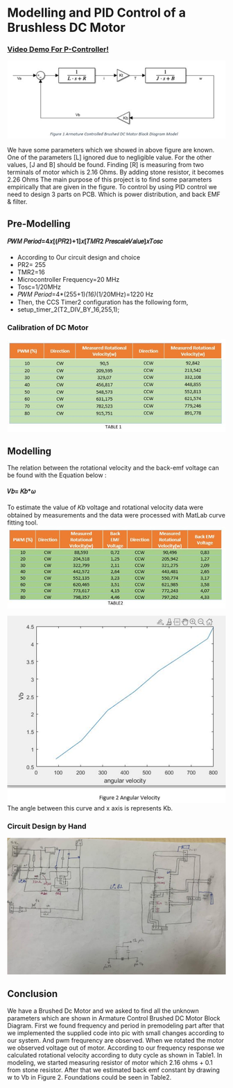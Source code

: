 # Modelling and PID Control of a Brushless DC Motor

### [Video Demo For P-Controller!](https://www.youtube.com/watch?v=C9_8D4adrs4)

![Block_Diagram.JPG](/Block_Diagram.JPG)

We have some parameters which we showed in above figure are known. One of the parameters [L] ignored due to negligible value. For the other values, [J and B] should be found. Finding [R] is measuring from two terminals of motor which is 2.16 Ohms. By adding stone resistor, it becomes 2.26 Ohms The main purpose of this project is to find some parameters empirically that are given in the figure. To control by using PID control we need to design 3 parts on PCB. Which is power distribution, and back EMF & filter.

## Pre-Modelling
#### 𝑃𝑊𝑀 𝑃𝑒𝑟𝑖𝑜𝑑=4𝑥[(𝑃𝑅2)+1]𝑥[𝑇𝑀𝑅2 𝑃𝑟𝑒𝑠𝑐𝑎𝑙𝑒𝑉𝑎𝑙𝑢𝑒]𝑥𝑇𝑜𝑠𝑐 
- According to Our circuit design and choice
- PR2= 255
- TMR2=16
- Microcontroller Frequency=20 MHz
- Tosc=1/20MHz
- 𝑃𝑊𝑀 𝑃𝑒𝑟𝑖𝑜𝑑=4*(255+1)*(16)*(1/20MHz)=1220 Hz
- Then, the CCS Timer2 configuration has the following form,
- setup_timer_2(T2_DIV_BY_16,255,1);
### Calibration of DC Motor
![Calibration_of_DC_Motor.JPG](/Calibration_of_DC_Motor.JPG)

## Modelling
The relation between the rotational velocity and the back-emf voltage can be found with the Equation below :
#### 𝑉𝑏= 𝐾𝑏*𝜔
To estimate the value of 𝐾𝑏 voltage and rotational velocity data were obtained by measurements and the data were processed with MatLab curve fitting tool.
![With_EMF.JPG](/With_EMF.JPG)

![Angular_Velocity_vs_Vb.JPG](/Angular_Velocity_vs_Vb.JPG)
The angle between this curve and x axis is represents Kb. 
### Circuit Design by Hand
![Circuit_Design.png](/Circuit_Design.png)
## Conclusion
We have a Brushed Dc Motor and we asked to find all the unknown parameters which are shown in Armature Control Brushed DC Motor Block Diagram. First we found frequency and period in premodeling part after that we implemented the supplied code into pic with small changes according to our system. And pwm frequrency are observed. When we rotated the motor we observed voltage out of motor. According to our frequency response we calculated rotational velocity according to duty cycle as shown in Table1.
In modeling, we started measuring resistor of motor which 2.16 ohms + 0.1 from stone resistor. After that we estimated back emf constant by drawing w to Vb in Figure 2. 
Foundations could be seen in Table2. 



